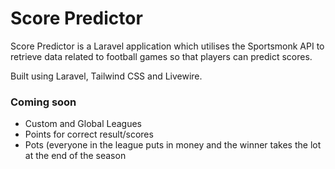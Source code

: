 # Score Predictor

Score Predictor is a Laravel application which utilises the Sportsmonk API to retrieve data related to football games so that players can predict scores.

Built using Laravel, Tailwind CSS and Livewire.

### Coming soon

- Custom and Global Leagues
- Points for correct result/scores
- Pots (everyone in the league puts in money and the winner takes the lot at the end of the season
